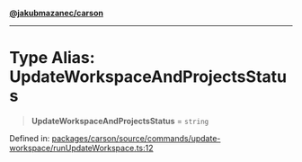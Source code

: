 [**@jakubmazanec/carson**](../README.md)

---

# Type Alias: UpdateWorkspaceAndProjectsStatus

> **UpdateWorkspaceAndProjectsStatus** = `string`

Defined in:
[packages/carson/source/commands/update-workspace/runUpdateWorkspace.ts:12](https://github.com/jakubmazanec/tools/blob/a9ba87d349a220bbed24d161794f90a6ba6009e5/packages/carson/source/commands/update-workspace/runUpdateWorkspace.ts#L12)
